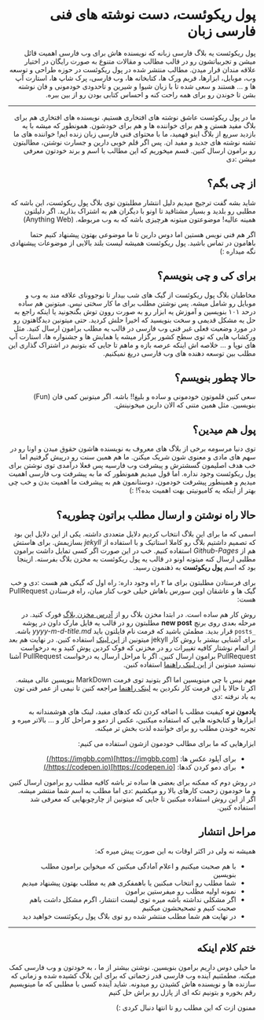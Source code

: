 <div dir="rtl">


# پول ریکوئست، دست نوشته های فنی فارسی زبان

پول ریکوئست یه بلاگ فارسی زبانه که نویسنده هاش برای وب فارسی اهمیت قائل میشن و تجربیاتشون رو در قالب مطالب و مقالات متنوع به صورت رایگان در اختیار علاقه مندان قرار میدن. مطالب منتشر شده در پول ریکوئست در حوزه طراحی و توسعه وب، موبایل، ابزارها، فریم ورک ها، کتابخانه ها، وب فارسی، پرک شاپ ها، استارت آپ ها و ... هستند و سعی شده تا با زبان شیوا و شیرین و تاحدودی خودمونی و فان نوشته بشن تا خوندن رو برای همه راحت کنه و احساس کتابی بودن رو از بین ببره.

---

ما در پول ریکوئست عاشق نوشته های افتخاری هستیم. نویسنده های افتخاری هم برای بلاگ مفید هستن و هم برای خواننده ها و هم برای خودشون. همونطور که میشه با یه بازدید سریع از بلاگ اینو فهمید،‌ ما با محتوای فنی فارسی زبان زنده ایم!  خواننده های ما تشنه نوشته های جدید و مفید ان. پس اگر قلم خوبی دارین و جسارت نوشتن، مطالبتون رو برامون ارسال کنین.
قسم میخوریم که این مطالب با اسم و برند خودتون معرفی میشن :دی

## از چی بگم؟

شاید بشه گفت ترجیچ میدیم دلیل انتشار مطلبتون توی بلاگ پول ریکوئست، این باشه که مطلبی رو بلدید و بسیار مشتاقید تا اونو با دیگران هم به اشتراک بذارید.
اگر دلیلتون همینه عالیه! موضوعتون میتونه هرچیزی باشه که به وب مربوطه. (Anything Web)

اگر هم فنی نویس هستین اما دوس دارین تا ما موضوعی بهتون پیشنهاد کنیم حتما باهامون در تماس باشید. پول ریکوئست همیشه لیست بلند بالایی از موضوعات پیشنهادی نگه میداره :)

## برای کی و چی بنویسم؟

مخاطبان بلاگ پول ریکوئست از گیک های شب بیدار تا نوجوونای علاقه مند به وب و موبایل رو شامل میشه. پس نوشتن مطلب برای ما کار سختی نیس. میتونین هم ساده درحد ۱۰۱ بنویسین و آموزش یه ابزار رو به صورت روون توش بگنجونید یا اینکه راجع به حل یه مشکل قدیمی و سخت بنویسید که اخیرا حلش کردید. حتی میتونین دیدگاهتون رو در مورد وضعیت فعلی غیر فنی وب فارسی در قالب یه مطلب برامون ارسال کنید. مثل ورکشاپ هایی که توی سطح کشور برگزار میشه یا همایش ها و جشنواره ها، استارت آپ های نوپا و ...
خلاصه اش اینکه عرصه بازه و ماهم تا جایی که بتونیم در اشتراک گذاری این مطلب بین توسعه دهنده های وب فارسی دریغ نمیکنیم.

## حالا چطور بنویسم؟
سعی کنین قلموتون خودمونی و ساده و بلیغ!! باشه. اگر میتونین کمی فان (Fun) بنویسین. مثل همین متنی که الان دارین میخونینش.

## پول هم میدین؟
توی دنیا مرسومه برخی از بلاگ های معروف به نویسنده هاشون حقوق میدن و اونا رو در سهم های مادی و معنوی شون شریک میکنن.
ما هم همین سنت رو درپیش گرفتیم اما خب هدف اصلیمون گسشترش و پیشرفت وب فارسیه پس فعلا درآمدی توی نوشتن برای پول ریکوئست وجود نداره. اما قول میدیم همونطور که ما به پیشرفت وب فارسی اهمیت میدیم و همینطور پیشرفت خودمون، دوستانمون هم به پیشرفت ما اهمیت بدن و خب چی بهتر از اینکه یه کامیونیتی بهت اهمیت بده؟! :)

## حالا راه نوشتن و ارسال مطلب براتون چطوریه؟

اسمی که ما برای این بلاگ انتخاب کردیم دلایل متعددی داشته. یکی از این دلایل این بود که تصمیم داشتیم بلاگ رو کاملا استاتیک و با استفاده از _jekyll_ بسازیمش. برای هاستش هم از _Github-Pages_ استفاده کنیم. خب در این صورت اگر کسی تمایل داشت برامون مطلبی ارسال کنه میتونه اونو در قالب یه پول ریکوئست به مخزن بلاگ بفرسته. ازینجا بود که اسم __پول ریکوئست__ به ذهنمون رسید.

برای فرستادن مطلبتون برای ما ۲ راه وجود داره: راه اول که گیکی هم هست :دی و خب گیک ها و عاشقان اوپن سورس باهاش خیلی خوب کنار میان، راه فرستادن PullRequest هست:

روش کار هم ساده است. در ابتدا مخزن بلاگ رو از [آدرس مخزن بلاگ](https://github.com/pr-techblog/pr-techblog.github.io) فورک کنید. در مرحله بعدی روی برنچ __new post__ مطلبتون رو در قالب یه فایل مارک داون در پوشه `_posts` قرار بدید. مطمئن باشید که فرمت نام فایلتون باید _yyyy-m-d-title.md_ باشه.
برای آشنایی بیشتر با روش کار jekyll میتونین از [این لینک](https://jekyllrb.com) استفاده کنین.
در نهایت هم بعد از اتمام نوشتار کافیه تغییرات رو در مخزنی که فوک کردین پوش کنید و یه درخواست PullRequest برامون ارسال کنین. اگر با مراحل ارسال یه درخواست PullRequest آشنا نیستید میتونین از [این لینک راهنما](https://yangsu.github.io/pull-request-tutorial/)
استفاده کنین.

مهم نیس با چی مینویسین اما اگر بتونید توی فرمت MarkDown بنویسین عالی میشه.
اکر تا حالا با این فرمت کار نکردین به
[لینک راهنما](https://github.com/adam-p/markdown-here/wiki/Markdown-Cheatsheet)
مراجعه کنین تا نیمی از عمر فنی تون به باد نرفته :دی

**یادمون نره** کیفیت مطلب با اضافه کردن تکه کدهای مفید، لینک های هوشمندانه به ابزارها و کتابخونه هایی که استفاده میکنین، عکس از دمو و مراحل کار و ... بالاتر میره و تجربه خوندن مطلب رو برای خواننده لذت بخش تر میکنه.

ابزارهایی که ما برای مطالب خودمون ازشون استفاده می کنیم:
* برای آپلود عکس ها: [https://imgbb.com](https://imgbb.com/)
* برای دمو کردن کدها: [https://codepen.io](https://codepen.io/)

در روش دوم که ممکنه برای بعضی ها ساده تر باشه کافیه مطلب رو برامون ارسال کنین و ما خودمون زحمت کارهای بالا رو میکشیم :دی اما مطلب به اسم شما منتشر میشه. اگر از این روش استفاده میکنین تا جایی که میتونین از چارچوبهایی که معرفی شد استفاده کنین.


## مراحل انتشار
همیشه نه ولی در اکثر اوقات به این صورت پیش میره که:

* با هم صحبت میکنیم و اعلام آمادگی میکنین که میخواین برامون مطلب بنویسین
* شما مطلب رو انتخاب مبکنین یا باهمفکری هم یه مطلب بهتون پیشنهاد میدیم
* نمونه اولیه مطلب رو میفرستین برامون
* اگر مشکلی نداشته باشه میره توی لیست انتشار، اگرم مشکل داشت باهم صحبت کنیم و تصحیحشون میکنیم
* در نهایت هم شما مطلب منتشر شده رو توی بلاگ پول ریکوئتست خواهید دید

---

## ختم کلام اینکه
ما خیلی دوس داریم برامون بنویسین. نوشتن بیشتر از ما ، به خودتون و وب فارسی کمک میکنه.
مطمئنیم آینده وب فارسی قدر زحماتی که برای این بلاگ کشیده شده و زمانی که سازنده ها و نویسنده هاش کشیدن رو میدونه.
شاید آینده کسی با مطلبی که ما مینویسیم رقم بخوره و بتونیم تکه ای از پازل رو براش حل کنیم

ممنون ازت که این مطلب رو تا انتها دنبال کردی :)
